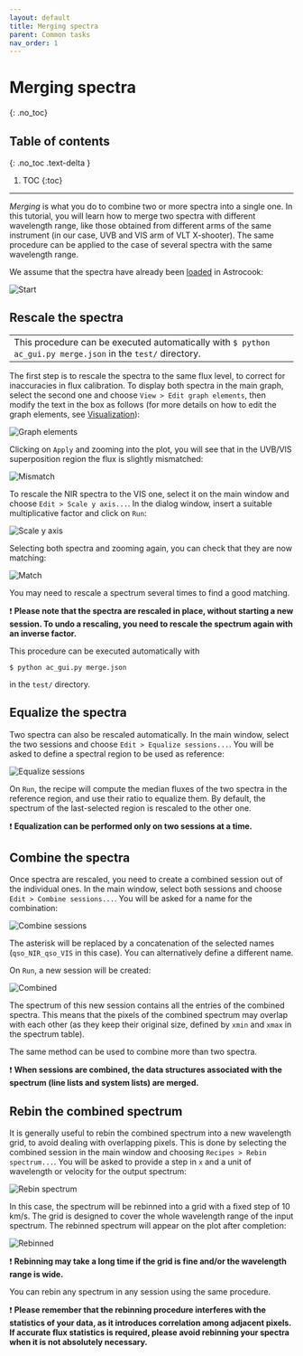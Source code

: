 ```yaml
---
layout: default
title: Merging spectra
parent: Common tasks
nav_order: 1
---
```


# Merging spectra
{: .no_toc}

## Table of contents
{: .no_toc .text-delta }

1. TOC
{:toc}
---

*Merging* is what you do to combine two or more spectra into a single one. In this tutorial, you will learn how to merge two spectra with different wavelength range, like those obtained from different arms of the same instrument (in our case, UVB and VIS arm of VLT X-shooter). The same procedure can be applied to the case of several spectra with the same wavelength range.

We assume that the spectra have already been [loaded](gui.md#launch-the-gui) in Astrocook:

![Start](img/merging_start.png)

## Rescale the spectra

<table>
  <tbody>
    <tr>
      <td>This procedure can be executed automatically with <code>$ python ac_gui.py merge.json</code> in the <code>test/</code> directory.</td>
    </tr>
  </tbody>
</table>

The first step is to rescale the spectra to the same flux level, to correct for inaccuracies in flux calibration. To display both spectra in the main graph, select the second one and choose `View > Edit graph elements`, then modify the text in the box as follows (for more details on how to edit the graph elements, see [Visualization](other.md#visualization)):

![Graph elements](img/merging_graph_elements.png)

Clicking on `Apply` and zooming into the plot, you will see that in the UVB/VIS superposition region the flux is slightly mismatched:

![Mismatch](img/merging_mismatch.png)

To rescale the NIR spectra to the VIS one, select it on the main window and choose `Edit > Scale y axis...`. In the dialog window, insert a suitable multiplicative factor and click on `Run`:

![Scale y axis](img/merging_scale_y_axis.png)

Selecting both spectra and zooming again, you can check that they are now matching:

![Match](img/merging_match.png)

You may need to rescale a spectrum several times to find a good matching.

❗️ **Please note that the spectra are rescaled in place, without starting a new session. To undo a rescaling, you need to rescale the spectrum again with an inverse factor.**

This procedure can be executed automatically with
```
$ python ac_gui.py merge.json
```
in the `test/` directory.

## Equalize the spectra

Two spectra can also be rescaled automatically. In the main window, select the two sessions and choose `Edit > Equalize sessions...`. You will be asked to define a spectral region to be used as reference:

![Equalize sessions](img/merging_equalize_sessions.png)

On `Run`, the recipe will compute the median fluxes of the two spectra in the reference region, and use their ratio to equalize them. By default, the spectrum of the last-selected region is rescaled to the other one.

❗️ **Equalization can be performed only on two sessions at a time.**


## Combine the spectra

Once spectra are rescaled, you need to create a combined session out of the individual ones. In the main window, select both sessions and choose `Edit > Combine sessions...`. You will be asked for a name for the combination:

![Combine sessions](img/merging_combine_sessions.png)

The asterisk will be replaced by a concatenation of the selected names (`qso_NIR_qso_VIS` in this case). You can alternatively define a different name.

On `Run`, a new session will be created:

![Combined](img/merging_combined.png)

The spectrum of this new session contains all the entries of the combined spectra. This means that the pixels of the combined spectrum may overlap with each other (as they keep their original size, defined by `xmin` and `xmax` in the spectrum table).

The same method can be used to combine more than two spectra.

❗️ **When sessions are combined, the data structures associated with the spectrum (line lists and system lists) are merged.**

## Rebin the combined spectrum

It is generally useful to rebin the combined spectrum into a new wavelength grid, to avoid dealing with overlapping pixels. This is done by selecting the combined session in the main window and choosing `Recipes > Rebin spectrum...`. You will be asked to provide a step in `x` and a unit of wavelength or velocity for the output spectrum:

![Rebin spectrum](img/merging_rebin_spectrum.png)

In this case, the spectrum will be rebinned into a grid with a fixed step of 10 km/s. The grid is designed to cover the whole wavelength range of the input spectrum. The rebinned spectrum will appear on the plot after completion:

![Rebinned](img/merging_rebinned.png)

❗️ **Rebinning may take a long time if the grid is fine and/or the wavelength range is wide.**

You can rebin any spectrum in any session using the same procedure.

❗️ **Please remember that the rebinning procedure interferes with the statistics of your data, as it introduces correlation among adjacent pixels. If accurate flux statistics is required, please avoid rebinning your spectra when it is not absolutely necessary.**
